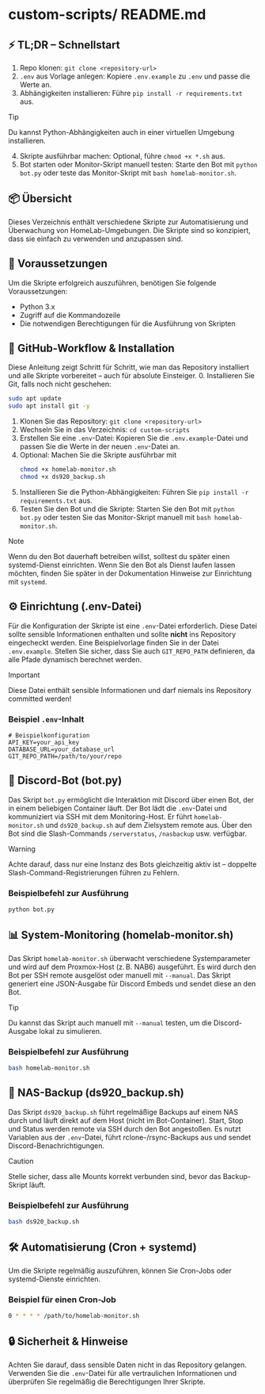 # custom-scripts/ README.md

## ⚡ TL;DR – Schnellstart
1. Repo klonen: `git clone <repository-url>`
2. `.env` aus Vorlage anlegen: Kopiere `.env.example` zu `.env` und passe die Werte an.
3. Abhängigkeiten installieren: Führe `pip install -r requirements.txt` aus.
> [!TIP]
> Du kannst Python-Abhängigkeiten auch in einer virtuellen Umgebung installieren.
4. Skripte ausführbar machen: Optional, führe `chmod +x *.sh` aus.
5. Bot starten oder Monitor-Skript manuell testen: Starte den Bot mit `python bot.py` oder teste das Monitor-Skript mit `bash homelab-monitor.sh`.

## 📦 Übersicht
Dieses Verzeichnis enthält verschiedene Skripte zur Automatisierung und Überwachung von HomeLab-Umgebungen. Die Skripte sind so konzipiert, dass sie einfach zu verwenden und anzupassen sind.

## 🚀 Voraussetzungen
Um die Skripte erfolgreich auszuführen, benötigen Sie folgende Voraussetzungen:
- Python 3.x
- Zugriff auf die Kommandozeile
- Die notwendigen Berechtigungen für die Ausführung von Skripten

## 🔁 GitHub-Workflow & Installation
Diese Anleitung zeigt Schritt für Schritt, wie man das Repository installiert und alle Skripte vorbereitet – auch für absolute Einsteiger.
0. Installieren Sie Git, falls noch nicht geschehen:
   ```bash
   sudo apt update
   sudo apt install git -y
   ```
1. Klonen Sie das Repository: `git clone <repository-url>`
2. Wechseln Sie in das Verzeichnis: `cd custom-scripts`
3. Erstellen Sie eine `.env`-Datei: Kopieren Sie die `.env.example`-Datei und passen Sie die Werte in der neuen `.env`-Datei an.
4. Optional: Machen Sie die Skripte ausführbar mit 
   ```bash
   chmod +x homelab-monitor.sh
   chmod +x ds920_backup.sh
   ```
5. Installieren Sie die Python-Abhängigkeiten: Führen Sie `pip install -r requirements.txt` aus.
6. Testen Sie den Bot und die Skripte: Starten Sie den Bot mit `python bot.py` oder testen Sie das Monitor-Skript manuell mit `bash homelab-monitor.sh`.
> [!NOTE]
> Wenn du den Bot dauerhaft betreiben willst, solltest du später einen systemd-Dienst einrichten.
> Wenn Sie den Bot als Dienst laufen lassen möchten, finden Sie später in der Dokumentation Hinweise zur Einrichtung mit `systemd`.

## ⚙️ Einrichtung (.env-Datei)
Für die Konfiguration der Skripte ist eine `.env`-Datei erforderlich. Diese Datei sollte sensible Informationen enthalten und sollte **nicht** ins Repository eingecheckt werden. Eine Beispielvorlage finden Sie in der Datei `.env.example`. Stellen Sie sicher, dass Sie auch `GIT_REPO_PATH` definieren, da alle Pfade dynamisch berechnet werden.
> [!IMPORTANT]
> Diese Datei enthält sensible Informationen und darf niemals ins Repository committed werden!

### Beispiel `.env`-Inhalt
```
# Beispielkonfiguration
API_KEY=your_api_key
DATABASE_URL=your_database_url
GIT_REPO_PATH=/path/to/your/repo
```

## 🤖 Discord-Bot (bot.py)
Das Skript `bot.py` ermöglicht die Interaktion mit Discord über einen Bot, der in einem beliebigen Container läuft. Der Bot lädt die `.env`-Datei und kommuniziert via SSH mit dem Monitoring-Host. Er führt `homelab-monitor.sh` und `ds920_backup.sh` auf dem Zielsystem remote aus. Über den Bot sind die Slash-Commands `/serverstatus`, `/nasbackup` usw. verfügbar.
> [!WARNING]
> Achte darauf, dass nur eine Instanz des Bots gleichzeitig aktiv ist – doppelte Slash-Command-Registrierungen führen zu Fehlern.

### Beispielbefehl zur Ausführung
```bash
python bot.py
```

## 📊 System-Monitoring (homelab-monitor.sh)
Das Skript `homelab-monitor.sh` überwacht verschiedene Systemparameter und wird auf dem Proxmox-Host (z. B. NAB6) ausgeführt. Es wird durch den Bot per SSH remote ausgelöst oder manuell mit `--manual`. Das Skript generiert eine JSON-Ausgabe für Discord Embeds und sendet diese an den Bot.
> [!TIP]
> Du kannst das Skript auch manuell mit `--manual` testen, um die Discord-Ausgabe lokal zu simulieren.

### Beispielbefehl zur Ausführung
```bash
bash homelab-monitor.sh
```

## 💾 NAS-Backup (ds920_backup.sh)
Das Skript `ds920_backup.sh` führt regelmäßige Backups auf einem NAS durch und läuft direkt auf dem Host (nicht im Bot-Container). Start, Stop und Status werden remote via SSH durch den Bot angestoßen. Es nutzt Variablen aus der `.env`-Datei, führt rclone-/rsync-Backups aus und sendet Discord-Benachrichtigungen.
> [!CAUTION]
> Stelle sicher, dass alle Mounts korrekt verbunden sind, bevor das Backup-Skript läuft.

### Beispielbefehl zur Ausführung
```bash
bash ds920_backup.sh
```

## 🛠️ Automatisierung (Cron + systemd)
Um die Skripte regelmäßig auszuführen, können Sie Cron-Jobs oder systemd-Dienste einrichten. 

### Beispiel für einen Cron-Job
```bash
0 * * * * /path/to/homelab-monitor.sh
```

## 🔒 Sicherheit & Hinweise
Achten Sie darauf, dass sensible Daten nicht in das Repository gelangen. Verwenden Sie die `.env`-Datei für alle vertraulichen Informationen und überprüfen Sie regelmäßig die Berechtigungen Ihrer Skripte.
